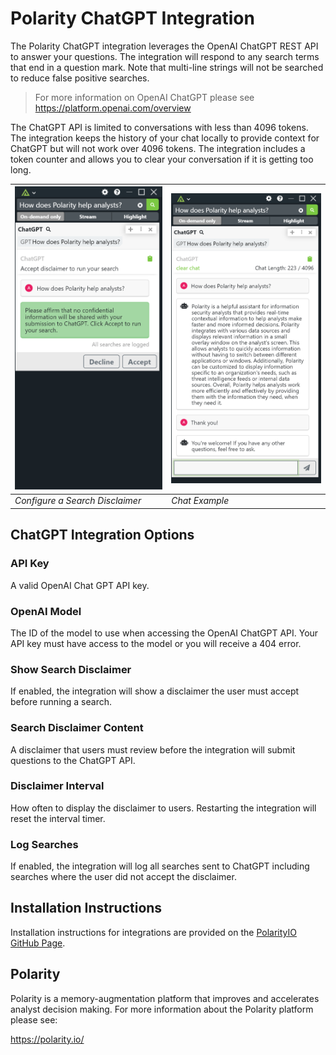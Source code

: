 # Polarity ChatGPT Integration

The Polarity ChatGPT integration leverages the OpenAI ChatGPT REST API to answer your questions.  The integration will respond to any search terms that end in a question mark. Note that multi-line strings will not be searched to reduce false positive searches.

> For more information on OpenAI ChatGPT please see  https://platform.openai.com/overview

The ChatGPT API is limited to conversations with less than 4096 tokens.  The integration keeps the history of your chat locally to provide context for ChatGPT but will not work over 4096 tokens. The integration includes a token counter and allows you to clear your conversation if it is getting too long.

| ![disclaimer example](assets/disclaimer.png) | ![chat example](assets/overlay.png) 
|----------------------------------------------|-------------------------|
| *Configure a Search Disclaimer*              | *Chat Example*          |

## ChatGPT Integration Options


### API Key

A valid OpenAI Chat GPT API key.

### OpenAI Model

The ID of the model to use when accessing the OpenAI ChatGPT API. Your API key must have access to the model or you will receive a 404 error.

### Show Search Disclaimer

If enabled, the integration will show a disclaimer the user must accept before running a search. 

### Search Disclaimer Content

A disclaimer that users must review before the integration will submit questions to the ChatGPT API.

### Disclaimer Interval

How often to display the disclaimer to users. Restarting the integration will reset the interval timer.

### Log Searches

If enabled, the integration will log all searches sent to ChatGPT including searches where the user did not accept the disclaimer.

## Installation Instructions

Installation instructions for integrations are provided on the [PolarityIO GitHub Page](https://polarityio.github.io/).

## Polarity

Polarity is a memory-augmentation platform that improves and accelerates analyst decision making.  For more information about the Polarity platform please see:

https://polarity.io/

